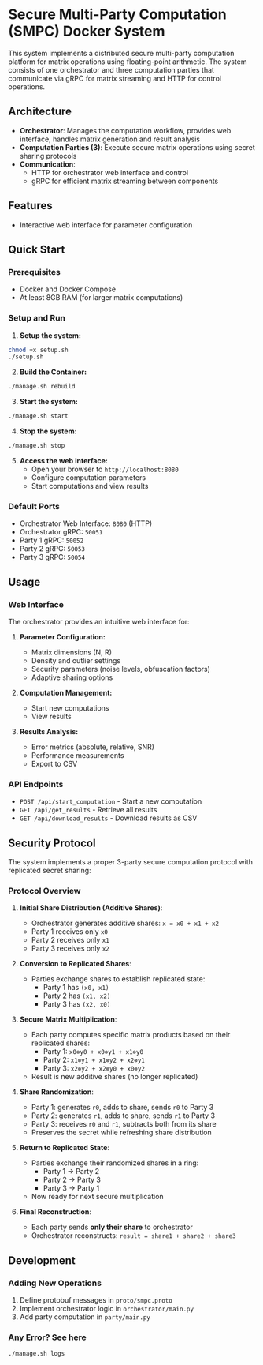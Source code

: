 # Secure Multi-Party Computation (SMPC) Docker System

This system implements a distributed secure multi-party computation platform for matrix operations using floating-point arithmetic. The system consists of one orchestrator and three computation parties that communicate via gRPC for matrix streaming and HTTP for control operations.

## Architecture

- **Orchestrator**: Manages the computation workflow, provides web interface, handles matrix generation and result analysis
- **Computation Parties (3)**: Execute secure matrix operations using secret sharing protocols
- **Communication**: 
  - HTTP for orchestrator web interface and control
  - gRPC for efficient matrix streaming between components

## Features

- Interactive web interface for parameter configuration

## Quick Start

### Prerequisites

- Docker and Docker Compose
- At least 8GB RAM (for larger matrix computations)

### Setup and Run

1. **Setup the system:**
```bash
chmod +x setup.sh
./setup.sh
```

2. **Build the Container:**
```bash
./manage.sh rebuild
```


3. **Start the system:**
```bash
./manage.sh start
```

4. **Stop the system:**
```bash
./manage.sh stop
```

5. **Access the web interface:**
   - Open your browser to `http://localhost:8080`
   - Configure computation parameters
   - Start computations and view results

### Default Ports

- Orchestrator Web Interface: `8080` (HTTP)
- Orchestrator gRPC: `50051`
- Party 1 gRPC: `50052`
- Party 2 gRPC: `50053`
- Party 3 gRPC: `50054`

## Usage

### Web Interface

The orchestrator provides an intuitive web interface for:

1. **Parameter Configuration:**
   - Matrix dimensions (N, R)
   - Density and outlier settings
   - Security parameters (noise levels, obfuscation factors)
   - Adaptive sharing options

2. **Computation Management:**
   - Start new computations
   - View results

3. **Results Analysis:**
   - Error metrics (absolute, relative, SNR)
   - Performance measurements
   - Export to CSV

### API Endpoints

- `POST /api/start_computation` - Start a new computation
- `GET /api/get_results` - Retrieve all results
- `GET /api/download_results` - Download results as CSV


## Security Protocol

The system implements a proper 3-party secure computation protocol with replicated secret sharing:

### Protocol Overview

1. **Initial Share Distribution (Additive Shares)**:
   - Orchestrator generates additive shares: `x = x0 + x1 + x2`
   - Party 1 receives only `x0`
   - Party 2 receives only `x1` 
   - Party 3 receives only `x2`

2. **Conversion to Replicated Shares**:
   - Parties exchange shares to establish replicated state:
     - Party 1 has `(x0, x1)` 
     - Party 2 has `(x1, x2)`
     - Party 3 has `(x2, x0)`

3. **Secure Matrix Multiplication**:
   - Each party computes specific matrix products based on their replicated shares:
     - Party 1: `x0⊗y0 + x0⊗y1 + x1⊗y0`
     - Party 2: `x1⊗y1 + x1⊗y2 + x2⊗y1`  
     - Party 3: `x2⊗y2 + x2⊗y0 + x0⊗y2`
   - Result is new additive shares (no longer replicated)

4. **Share Randomization**:
   - Party 1: generates `r0`, adds to share, sends `r0` to Party 3
   - Party 2: generates `r1`, adds to share, sends `r1` to Party 3
   - Party 3: receives `r0` and `r1`, subtracts both from its share
   - Preserves the secret while refreshing share distribution

5. **Return to Replicated State**:
   - Parties exchange their randomized shares in a ring:
     - Party 1 → Party 2
     - Party 2 → Party 3  
     - Party 3 → Party 1
   - Now ready for next secure multiplication

6. **Final Reconstruction**:
   - Each party sends **only their share** to orchestrator
   - Orchestrator reconstructs: `result = share1 + share2 + share3`


## Development

### Adding New Operations

1. Define protobuf messages in `proto/smpc.proto`
2. Implement orchestrator logic in `orchestrator/main.py`
3. Add party computation in `party/main.py`

### Any Error? See here
```bash
./manage.sh logs
```



